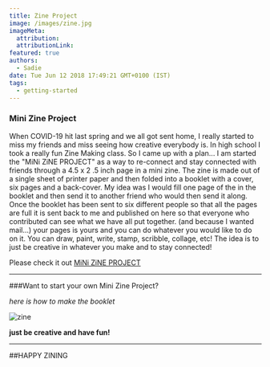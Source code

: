 ```yaml
---
title: Zine Project
image: /images/zine.jpg
imageMeta:
  attribution:
  attributionLink:
featured: true
authors:
  - Sadie
date: Tue Jun 12 2018 17:49:21 GMT+0100 (IST)
tags:
  - getting-started
---
```

### Mini Zine Project

When COVID-19 hit last spring and we all got sent home, I really started to miss my friends and miss seeing how creative everybody is. In high school I took a really fun Zine Making class. So I came up with a plan... I am started the "MiNi ZiNE PROJECT" as a way to re-connect and stay connected with friends through a  4.5  x 2 .5 inch  page in a mini zine. The zine is made out of a single sheet of printer paper and then folded into a booklet with a cover, six pages and a back-cover. My idea was I would fill one page of the in the booklet and then send it to another friend who would then send it along. Once the booklet has been sent to six different people so that all the pages are full it is sent back to me and published on here so that everyone who contributed can see what we have all put together. (and because I wanted mail...) your pages is yours and you can do whatever you would like to do on it. You can draw, paint, write, stamp, scribble, collage, etc! The idea is to just be creative in whatever you make and to stay connected!

Please check it out [MiNi ZiNE PROJECT](https://sites.google.com/view/mini-zine-project/home?authuser=0)

---

###Want to start your own Mini Zine Project?

_here is how to make the booklet_

![zine](/images/howtomakezine.jpg)

**just be creative and have fun!**

---
 ##HAPPY ZINING

